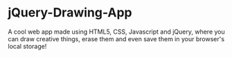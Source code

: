 # jQuery-Drawing-App
A cool web app made using HTML5, CSS, Javascript and jQuery, where you can draw creative things, erase them and even save them in your browser's local storage!
